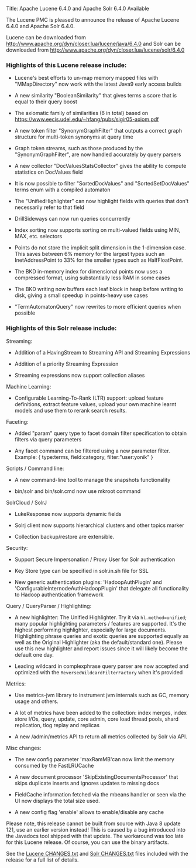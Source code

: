 Title: Apache Lucene 6.4.0 and Apache Solr 6.4.0 Available

The Lucene PMC is pleased to announce the release of Apache Lucene 6.4.0 and Apache Solr 6.4.0.

Lucene can be downloaded from <http://www.apache.org/dyn/closer.lua/lucene/java/6.4.0>
and Solr can be downloaded from <http://www.apache.org/dyn/closer.lua/lucene/solr/6.4.0>

### Highlights of this Lucene release include:

  * Lucene's best efforts to un-map memory mapped files with "MMapDirectory" now work with the latest Java9 early access builds

  * A new similarity "BooleanSimilarity" that gives terms a score that is equal to their query boost

  * The axiomatic family of similarities (6 in total) based on https://www.eecis.udel.edu/~hfang/pubs/sigir05-axiom.pdf

  * A new token filter "SynonymGraphFilter" that outputs a correct graph structure for multi-token synonyms at query time

  * Graph token streams, such as those produced by the "SynonymGraphFilter", are now handled accurately by query parsers

  * A new collector "DocValuesStatsCollector" gives the ability to compute statistics on DocValues field

  * It is now possible to filter "SortedDocValues" and "SortedSetDocValues" terms enum with a compiled automaton

  * The "UnifiedHighlighter" can now highlight fields with queries that don't necessarily refer to that field

  * DrillSideways can now run queries concurrently

  * Index sorting now supports sorting on multi-valued fields using MIN, MAX, etc. selectors

  * Points do not store the implicit split dimension in the 1-dimension case. This saves between 6% memory for the largest types such an InetAddressPoint to 33% for the smaller types such as HalfFloatPoint.

  * The BKD in-memory index for dimensional points now uses a compressed format, using substantially less RAM in some cases

  * The BKD writing now buffers each leaf block in heap before writing to disk, giving a small speedup in points-heavy use cases

  * "TermAutomatonQuery" now rewrites to more efficient queries when possible

### Highlights of this Solr release include:

Streaming:

  * Addition of a HavingStream to Streaming API and Streaming Expressions

  * Addition of a priority Streaming Expression

  * Streaming expressions now support collection aliases

Machine Learning:

  * Configurable Learning-To-Rank (LTR) support: upload feature definitions, extract feature values, upload your own machine learnt models and use them to rerank search results.

Faceting:

  * Added "param" query type to facet domain filter specification to obtain filters via query parameters

  * Any facet command can be filtered using a new parameter filter. Example:  { type:terms, field:category, filter:"user:yonik" }

Scripts / Command line:

  * A new command-line tool to manage the snapshots functionality

  * bin/solr and bin/solr.cmd now use mkroot command

SolrCloud / SolrJ

  * LukeResponse now supports dynamic fields

  * Solrj client now supports hierarchical clusters and other topics marker

  * Collection backup/restore are extensible.

Security:

  * Support Secure Impersonation / Proxy User for Solr authentication

  * Key Store type can be specified in solr.in.sh file for SSL

  * New generic authentication plugins: 'HadoopAuthPlugin' and 'ConfigurableInternodeAuthHadoopPlugin' that delegate all functionality to Hadoop authentication framework

Query / QueryParser / Highlighting:

  * A new highlighter: The Unified Highlighter.  Try it via `hl.method=unified`; many popular highlighting parameters / features are supported.  It's the highest performing highlighter, especially for large documents.  Highlighting phrase queries and exotic queries are supported equally as well as the Original Highlighter (aka the default/standard one).  Please use this new highlighter and report issues since it will likely become the default one day.

  * Leading wildcard in complexphrase query parser are now accepted and optimized with the `ReversedWildcardFilterFactory` when it's provided

Metrics:

  * Use metrics-jvm library to instrument jvm internals such as GC, memory usage and others.

  * A lot of metrics have been added to the collection: index merges, index store I/Os, query, update, core admin, core load thread pools, shard replication, tlog replay and replicas

  * A new /admin/metrics API to return all metrics collected by Solr via API.

Misc changes:

  * The new config parameter 'maxRamMB'can now limit the memory consumed by the FastLRUCache

  * A new document processor 'SkipExistingDocumentsProcessor' that skips duplicate inserts and ignores updates to missing docs

  * FieldCache information fetched via the mbeans handler or seen via the UI now displays the total size used.

  * A new config flag 'enable' allows to enable/disable any cache

Please note, this release cannot be built from source with Java 8 update 121,
use an earlier version instead! This is caused by a bug introduced into the
Javadocs tool shipped with that update. The workaround was too late for this
Lucene release. Of course, you can use the binary artifacts.

See the [Lucene CHANGES.txt](/core/6_4_0/changes/Changes.html) and
[Solr CHANGES.txt](/solr/6_4_0/changes/Changes.html) files included
with the release for a full list of details.

